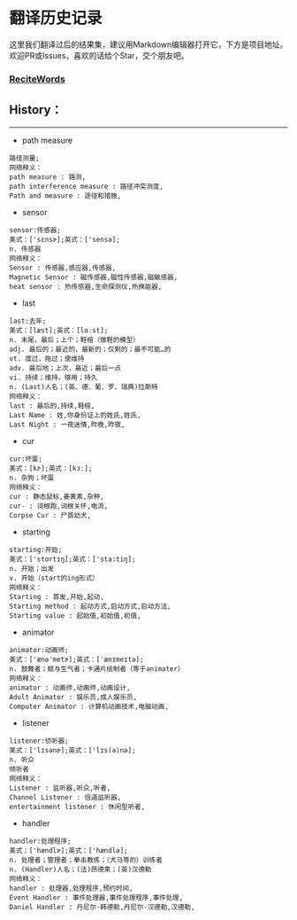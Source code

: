 # 翻译历史记录 
这里我们翻译过后的结果集，建议用Markdown编辑器打开它，下方是项目地址。欢迎PR或Issues，喜欢的话给个Star，交个朋友吧。
### [ReciteWords](https://github.com/BolexLiu/ReciteWords)

## History：

---

- path measure
```
路径测量;
网络释义：
path measure : 路测,
path interference measure : 路径冲突测度,
Path and measure : 途径和措施,
```
- sensor
```
sensor:传感器;
美式：['sɛnsɚ];英式：['sensə];
n. 传感器
网络释义：
Sensor : 传感器,感应器,传感器,
Magnetic Sensor : 磁传感器,磁性传感器,磁敏感器,
heat sensor : 热传感器,生命探测仪,热换能器,
```
- last
```
last:去年;
美式：[læst];英式：[lɑːst];
n. 末尾，最后；上个；鞋楦（做鞋的模型）
adj. 最后的；最近的，最新的；仅剩的；最不可能…的
vt. 度过，拖过；使维持
adv. 最后地；上次，最近；最后一点
vi. 持续；维持，够用；持久
n. (Last)人名；(英、德、葡、罗、瑞典)拉斯特
网络释义：
last : 最后的,持续,鞋楦,
Last Name : 姓,你身份证上的姓氏,姓氏,
Last Night : 一夜迷情,昨晚,昨夜,
```
- cur
```
cur:坏蛋;
美式：[kɝ];英式：[kɜː];
n. 杂狗；坏蛋
网络释义：
cur : 静态鼠标,姜黄素,杂种,
cur- : 词根跑,词根关怀,电流,
Corpse Cur : 尸首幼犬,
```
- starting
```
starting:开始;
美式：['stɑrtɪŋ];英式：['sta:tiŋ];
n. 开始；出发
v. 开始（start的ing形式）
网络释义：
Starting : 首发,开始,起动,
Starting method : 起动方式,启动方式,启动方法,
Starting value : 起始值,初始值,初值,
```
- animator
```
animator:动画师;
美式：['ænə'metɚ];英式：['ænɪmeɪtə];
n. 鼓舞者；赋与生气者；卡通片绘制者（等于animater）
网络释义：
animator : 动画师,动画师,动画设计,
Adult Animator : 娱乐员,成人娱乐员,
Computer Animator : 计算机动画技术,电脑动画,
```
- listener
```
listener:侦听器;
美式：['lɪsənɚ];英式：['lɪs(ə)nə];
n. 听众
倾听者
网络释义：
Listener : 监听器,听众,听者,
Channel Listener : 信道监听器,
entertainment listener : 休闲型听者,
```
- handler
```
handler:处理程序;
美式：['hændlɚ];英式：['hændlə];
n. 处理者；管理者；拳击教练；（犬马等的）训练者
n. (Handler)人名；(法)昂德莱；(英)汉德勒
网络释义：
handler : 处理器,处理程序,预约时间,
Event Handler : 事件处理器,事件处理程序,事件处理,
Daniel Handler : 丹尼尔·韩德勒,丹尼尔·汉德勒,汉德勒,
```
